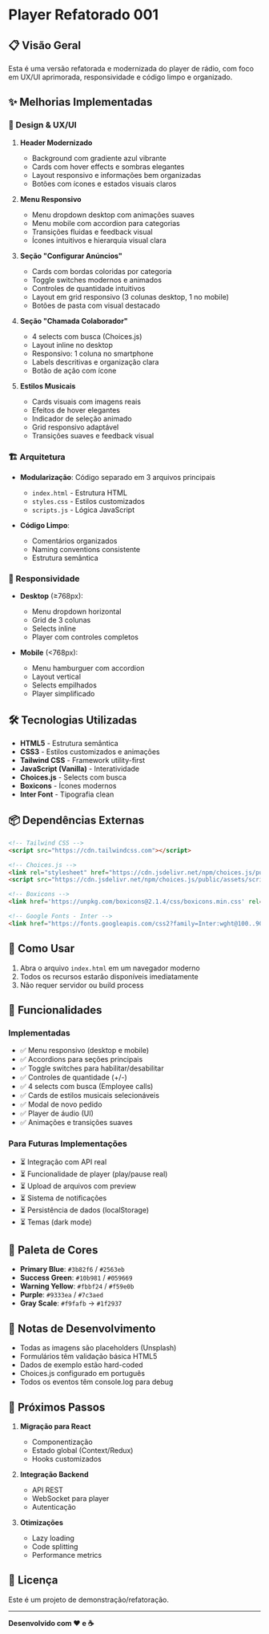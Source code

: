 # Player Refatorado 001

## 📋 Visão Geral

Esta é uma versão refatorada e modernizada do player de rádio, com foco em UX/UI aprimorada, responsividade e código limpo e organizado.

## ✨ Melhorias Implementadas

### 🎨 Design & UX/UI

1. **Header Modernizado**
   - Background com gradiente azul vibrante
   - Cards com hover effects e sombras elegantes
   - Layout responsivo e informações bem organizadas
   - Botões com ícones e estados visuais claros

2. **Menu Responsivo**
   - Menu dropdown desktop com animações suaves
   - Menu mobile com accordion para categorias
   - Transições fluidas e feedback visual
   - Ícones intuitivos e hierarquia visual clara

3. **Seção "Configurar Anúncios"**
   - Cards com bordas coloridas por categoria
   - Toggle switches modernos e animados
   - Controles de quantidade intuitivos
   - Layout em grid responsivo (3 colunas desktop, 1 no mobile)
   - Botões de pasta com visual destacado

4. **Seção "Chamada Colaborador"**
   - 4 selects com busca (Choices.js)
   - Layout inline no desktop
   - Responsivo: 1 coluna no smartphone
   - Labels descritivas e organização clara
   - Botão de ação com ícone

5. **Estilos Musicais**
   - Cards visuais com imagens reais
   - Efeitos de hover elegantes
   - Indicador de seleção animado
   - Grid responsivo adaptável
   - Transições suaves e feedback visual

### 🏗️ Arquitetura

- **Modularização**: Código separado em 3 arquivos principais
  - `index.html` - Estrutura HTML
  - `styles.css` - Estilos customizados
  - `scripts.js` - Lógica JavaScript

- **Código Limpo**: 
  - Comentários organizados
  - Naming conventions consistente
  - Estrutura semântica

### 📱 Responsividade

- **Desktop** (≥768px):
  - Menu dropdown horizontal
  - Grid de 3 colunas
  - Selects inline
  - Player com controles completos

- **Mobile** (<768px):
  - Menu hamburguer com accordion
  - Layout vertical
  - Selects empilhados
  - Player simplificado

## 🛠️ Tecnologias Utilizadas

- **HTML5** - Estrutura semântica
- **CSS3** - Estilos customizados e animações
- **Tailwind CSS** - Framework utility-first
- **JavaScript (Vanilla)** - Interatividade
- **Choices.js** - Selects com busca
- **Boxicons** - Ícones modernos
- **Inter Font** - Tipografia clean

## 📦 Dependências Externas

```html
<!-- Tailwind CSS -->
<script src="https://cdn.tailwindcss.com"></script>

<!-- Choices.js -->
<link rel="stylesheet" href="https://cdn.jsdelivr.net/npm/choices.js/public/assets/styles/choices.min.css" />
<script src="https://cdn.jsdelivr.net/npm/choices.js/public/assets/scripts/choices.min.js"></script>

<!-- Boxicons -->
<link href='https://unpkg.com/boxicons@2.1.4/css/boxicons.min.css' rel='stylesheet'>

<!-- Google Fonts - Inter -->
<link href="https://fonts.googleapis.com/css2?family=Inter:wght@100..900&display=swap" rel="stylesheet">
```

## 🚀 Como Usar

1. Abra o arquivo `index.html` em um navegador moderno
2. Todos os recursos estarão disponíveis imediatamente
3. Não requer servidor ou build process

## 🎯 Funcionalidades

### Implementadas

- ✅ Menu responsivo (desktop e mobile)
- ✅ Accordions para seções principais
- ✅ Toggle switches para habilitar/desabilitar
- ✅ Controles de quantidade (+/-)
- ✅ 4 selects com busca (Employee calls)
- ✅ Cards de estilos musicais selecionáveis
- ✅ Modal de novo pedido
- ✅ Player de áudio (UI)
- ✅ Animações e transições suaves

### Para Futuras Implementações

- ⏳ Integração com API real
- ⏳ Funcionalidade de player (play/pause real)
- ⏳ Upload de arquivos com preview
- ⏳ Sistema de notificações
- ⏳ Persistência de dados (localStorage)
- ⏳ Temas (dark mode)

## 🎨 Paleta de Cores

- **Primary Blue**: `#3b82f6` / `#2563eb`
- **Success Green**: `#10b981` / `#059669`
- **Warning Yellow**: `#fbbf24` / `#f59e0b`
- **Purple**: `#9333ea` / `#7c3aed`
- **Gray Scale**: `#f9fafb` → `#1f2937`

## 📝 Notas de Desenvolvimento

- Todas as imagens são placeholders (Unsplash)
- Formulários têm validação básica HTML5
- Dados de exemplo estão hard-coded
- Choices.js configurado em português
- Todos os eventos têm console.log para debug

## 🔄 Próximos Passos

1. **Migração para React**
   - Componentização
   - Estado global (Context/Redux)
   - Hooks customizados

2. **Integração Backend**
   - API REST
   - WebSocket para player
   - Autenticação

3. **Otimizações**
   - Lazy loading
   - Code splitting
   - Performance metrics

## 📄 Licença

Este é um projeto de demonstração/refatoração.

---

**Desenvolvido com ❤️ e ☕**